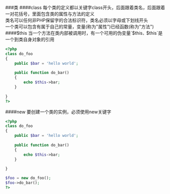 ###类
####class
每个类的定义都以关键字class开头，后面跟着类名，后面跟着一对花括号，里面包含类的属性与方法的定义       
类名可以任何非PHP保留字的合法标识符，类名必须以字母或下划线开头        
一个类可以包含有属于自己的常量，变量(称为"属性")已经函数(称为"方法")  
####$this
当一个方法在类内部被调用时，有一个可用的伪变量`$this`，`$this`是一个到类自身对象的引用
```php
<?php
class do_foo
{
	public $bar = 'hello world';
	
	public function do_bar()
	{
		echo $this->bar;
	}
	
}
?>
```
####new
要创建一个类的实例，必须使用new关键字
```php
<?php
class do_foo
{
	public $bar = 'hello world';
	
	public function do_bar()
	{
		echo $this->bar;
	}
	
}

$foo = new do_foo();
$foo->do_bar();
?>
```
